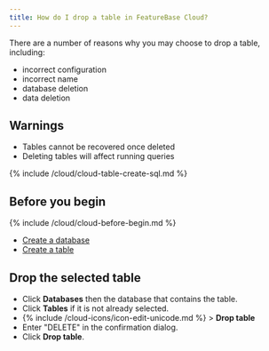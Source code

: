 ```yaml
---
title: How do I drop a table in FeatureBase Cloud?
---
```


There are a number of reasons why you may choose to drop a table, including:
* incorrect configuration
* incorrect name
* database deletion
* data deletion

## Warnings

* Tables cannot be recovered once deleted
* Deleting tables will affect running queries

{% include /cloud/cloud-table-create-sql.md %}

## Before you begin

{% include /cloud/cloud-before-begin.md %}
* [Create a database](/cloud/cloud-databases/cloud-db-create)
* [Create a table](/cloud/cloud-tables/cloud-table-create)

## Drop the selected table

* Click **Databases** then the database that contains the table.
* Click **Tables** if it is not already selected.
* {% include /cloud-icons/icon-edit-unicode.md %} > **Drop table**
* Enter "DELETE" in the confirmation dialog.
* Click **Drop table**.
